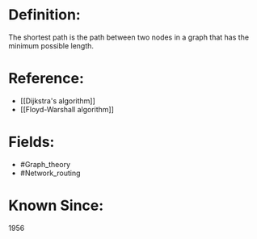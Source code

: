 

# Definition:
The shortest path is the path between two nodes in a graph that has the minimum possible length.

# Reference:
- [[Dijkstra's algorithm]]
- [[Floyd-Warshall algorithm]]

# Fields: 
- #Graph_theory
- #Network_routing

# Known Since:
1956

